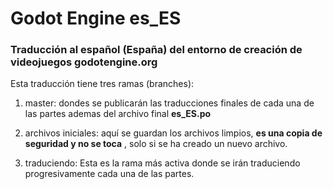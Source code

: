 # Godot Engine es_ES

### Traducción al español (España) del entorno de creación de videojuegos godotengine.org

Esta traducción tiene tres ramas (branches):

1. master: dondes se publicarán las traducciones finales de cada una de las partes ademas del archivo final __es_ES.po__

2. archivos iniciales: aquí se guardan los archivos limpios, __es una copia de seguridad y no se toca__ , solo si se ha creado un nuevo archivo.

3. traduciendo: Esta es la rama más activa donde se irán traduciendo progresivamente cada una de las partes.
 
